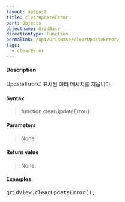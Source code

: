 ```yaml
---
layout: apipost
title: clearUpdateError
part: Objects
objectname: GridBase
directiontype: Function
permalink: /api/GridBase/clearUpdateError/
tags:
  - clearError
---
```



#### Description

 UpdateError로 표시된 에러 메시지를 지웁니다.

#### Syntax

> function clearUpdateError()

#### Parameters

> None

#### Return value

> None.

#### Examples 

<pre class="prettyprint">
gridView.clearUpdateError();    
</pre>

